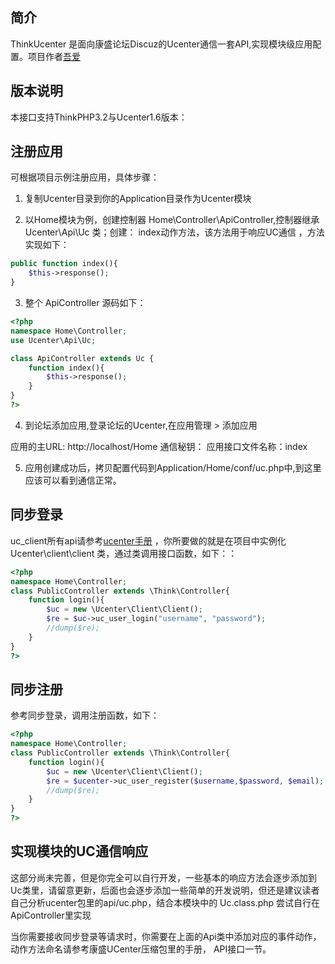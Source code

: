 ﻿## 简介

ThinkUcenter 是面向康盛论坛Discuz的Ucenter通信一套API,实现模块级应用配置。项目作者[吾爱](http://ekan001.com)

## 版本说明

本接口支持ThinkPHP3.2与Ucenter1.6版本：

## 注册应用

可根据项目示例注册应用，具体步骤：
1) 复制Ucenter目录到你的Application目录作为Ucenter模块   

2) 以Home模块为例，创建控制器 Home\Controller\ApiController,控制器继承 Ucenter\Api\Uc 类；创建：
index动作方法，该方法用于响应UC通信 ，方法实现如下：
```Php
public function index(){
    $this->response();
}
```
3) 整个 ApiController 源码如下：
```Php
<?php
namespace Home\Controller;
use Ucenter\Api\Uc;

class ApiController extends Uc {
	function index(){
        $this->response();
    }
}
?>
```
4) 到论坛添加应用,登录论坛的Ucenter,在应用管理 > 添加应用

应用的主URL: http://localhost/Home
通信秘钥：
应用接口文件名称：index

5) 应用创建成功后，拷贝配置代码到Application/Home/conf/uc.php中,到这里应该可以看到通信正常。

## 同步登录

uc_client所有api请参考[ucenter手册](http://www.discuz.net/forum.php?mod=attachment&aid=MjM5MjUzfDdkYjg2ODVjfDE0NDYwMTEyNjN8MzA4NTQyfDg3OTIzNw%3D%3D) ，你所要做的就是在项目中实例化 Ucenter\client\client 类，通过类调用接口函数，如下：：
```php
<?php
namespace Home\Controller; 
class PublicController extends \Think\Controller{
    function login(){
        $uc = new \Ucenter\Client\Client();
        $re = $uc->uc_user_login("username", "password");
        //dump($re);
    }
}
?>
```


## 同步注册
参考同步登录，调用注册函数，如下：
```php
<?php
namespace Home\Controller; 
class PublicController extends \Think\Controller{
    function login(){
        $uc = new \Ucenter\Client\Client();
        $re = $ucenter->uc_user_register($username,$password, $email);
        //dump($re);
    }
}
?>
```

## 实现模块的UC通信响应

这部分尚未完善，但是你完全可以自行开发，一些基本的响应方法会逐步添加到Uc类里，请留意更新，后面也会逐步添加一些简单的开发说明，但还是建议读者自己分析ucenter包里的api/uc.php，结合本模块中的 Uc.class.php 尝试自行在ApiController里实现

当你需要接收同步登录等请求时，你需要在上面的Api类中添加对应的事件动作，动作方法命名请参考康盛UCenter压缩包里的手册， API接口一节。